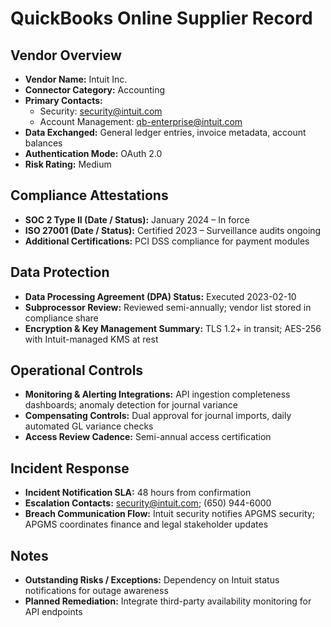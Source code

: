 # QuickBooks Online Supplier Record

## Vendor Overview
- **Vendor Name:** Intuit Inc.
- **Connector Category:** Accounting
- **Primary Contacts:**
  - Security: security@intuit.com
  - Account Management: qb-enterprise@intuit.com
- **Data Exchanged:** General ledger entries, invoice metadata, account balances
- **Authentication Mode:** OAuth 2.0
- **Risk Rating:** Medium

## Compliance Attestations
- **SOC 2 Type II (Date / Status):** January 2024 – In force
- **ISO 27001 (Date / Status):** Certified 2023 – Surveillance audits ongoing
- **Additional Certifications:** PCI DSS compliance for payment modules

## Data Protection
- **Data Processing Agreement (DPA) Status:** Executed 2023-02-10
- **Subprocessor Review:** Reviewed semi-annually; vendor list stored in compliance share
- **Encryption & Key Management Summary:** TLS 1.2+ in transit; AES-256 with Intuit-managed KMS at rest

## Operational Controls
- **Monitoring & Alerting Integrations:** API ingestion completeness dashboards; anomaly detection for journal variance
- **Compensating Controls:** Dual approval for journal imports, daily automated GL variance checks
- **Access Review Cadence:** Semi-annual access certification

## Incident Response
- **Incident Notification SLA:** 48 hours from confirmation
- **Escalation Contacts:** security@intuit.com; (650) 944-6000
- **Breach Communication Flow:** Intuit security notifies APGMS security; APGMS coordinates finance and legal stakeholder updates

## Notes
- **Outstanding Risks / Exceptions:** Dependency on Intuit status notifications for outage awareness
- **Planned Remediation:** Integrate third-party availability monitoring for API endpoints
